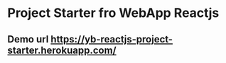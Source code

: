 # Project Starter fro WebApp Reactjs

## Demo url https://yb-reactjs-project-starter.herokuapp.com/
